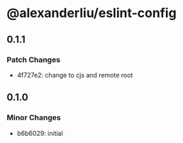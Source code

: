 # @alexanderliu/eslint-config

## 0.1.1

### Patch Changes

- 4f727e2: change to cjs and remote root

## 0.1.0

### Minor Changes

- b6b6029: initial
